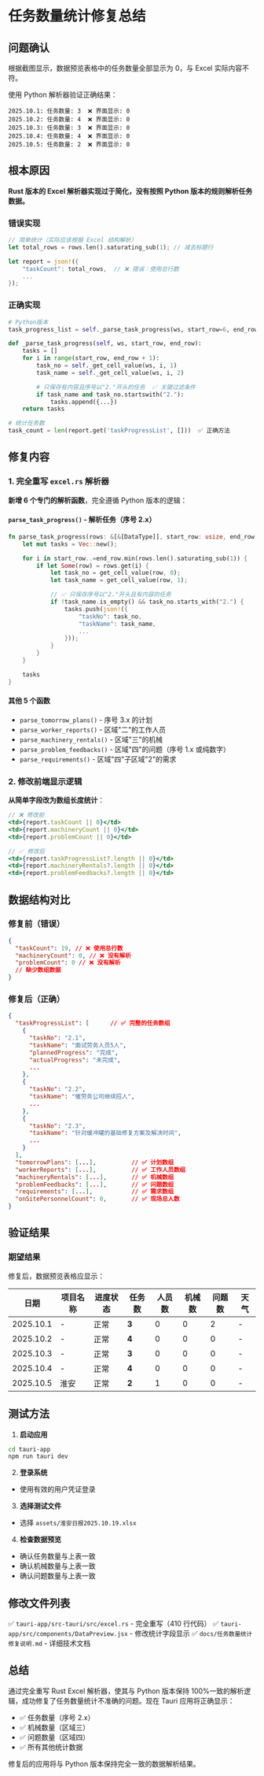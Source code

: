 # 任务数量统计修复总结

## 问题确认

根据截图显示，数据预览表格中的任务数量全部显示为 0，与 Excel 实际内容不符。

使用 Python 解析器验证正确结果：

```
2025.10.1: 任务数量: 3  ❌ 界面显示: 0
2025.10.2: 任务数量: 4  ❌ 界面显示: 0
2025.10.3: 任务数量: 3  ❌ 界面显示: 0
2025.10.4: 任务数量: 4  ❌ 界面显示: 0
2025.10.5: 任务数量: 2  ❌ 界面显示: 0
```

## 根本原因

**Rust 版本的 Excel 解析器实现过于简化，没有按照 Python 版本的规则解析任务数据。**

### 错误实现

```rust
// 简单统计（实际应该根据 Excel 结构解析）
let total_rows = rows.len().saturating_sub(1); // 减去标题行

let report = json!({
    "taskCount": total_rows,  // ❌ 错误：使用总行数
    ...
});
```

### 正确实现

```python
# Python版本
task_progress_list = self._parse_task_progress(ws, start_row=6, end_row=20)

def _parse_task_progress(self, ws, start_row, end_row):
    tasks = []
    for i in range(start_row, end_row + 1):
        task_no = self._get_cell_value(ws, i, 1)
        task_name = self._get_cell_value(ws, i, 2)

        # 只保存有内容且序号以"2."开头的任务  ✅ 关键过滤条件
        if task_name and task_no.startswith("2."):
            tasks.append({...})
    return tasks

# 统计任务数
task_count = len(report.get('taskProgressList', []))  ✅ 正确方法
```

## 修复内容

### 1. 完全重写 `excel.rs` 解析器

**新增 6 个专门的解析函数**，完全遵循 Python 版本的逻辑：

#### `parse_task_progress()` - 解析任务（序号 2.x）

```rust
fn parse_task_progress(rows: &[&[DataType]], start_row: usize, end_row: usize) -> Vec<Value> {
    let mut tasks = Vec::new();

    for i in start_row..=end_row.min(rows.len().saturating_sub(1)) {
        if let Some(row) = rows.get(i) {
            let task_no = get_cell_value(row, 0);
            let task_name = get_cell_value(row, 1);

            // ✅ 只保存序号以"2."开头且有内容的任务
            if !task_name.is_empty() && task_no.starts_with("2.") {
                tasks.push(json!({
                    "taskNo": task_no,
                    "taskName": task_name,
                    ...
                }));
            }
        }
    }

    tasks
}
```

#### 其他 5 个函数

- `parse_tomorrow_plans()` - 序号 3.x 的计划
- `parse_worker_reports()` - 区域"二"的工作人员
- `parse_machinery_rentals()` - 区域"三"的机械
- `parse_problem_feedbacks()` - 区域"四"的问题（序号 1.x 或纯数字）
- `parse_requirements()` - 区域"四"子区域"2"的需求

### 2. 修改前端显示逻辑

**从简单字段改为数组长度统计**：

```jsx
// ❌ 修改前
<td>{report.taskCount || 0}</td>
<td>{report.machineryCount || 0}</td>
<td>{report.problemCount || 0}</td>

// ✅ 修改后
<td>{report.taskProgressList?.length || 0}</td>
<td>{report.machineryRentals?.length || 0}</td>
<td>{report.problemFeedbacks?.length || 0}</td>
```

## 数据结构对比

### 修复前（错误）

```json
{
  "taskCount": 19, // ❌ 使用总行数
  "machineryCount": 0, // ❌ 没有解析
  "problemCount": 0 // ❌ 没有解析
  // 缺少数组数据
}
```

### 修复后（正确）

```json
{
  "taskProgressList": [      // ✅ 完整的任务数组
    {
      "taskNo": "2.1",
      "taskName": "面试劳务人员5人",
      "plannedProgress": "完成",
      "actualProgress": "未完成",
      ...
    },
    {
      "taskNo": "2.2",
      "taskName": "催劳务公司继续招人",
      ...
    },
    {
      "taskNo": "2.3",
      "taskName": "针对缓冲罐的基础修复方案及解决时间",
      ...
    }
  ],
  "tomorrowPlans": [...],          // ✅ 计划数组
  "workerReports": [...],          // ✅ 工作人员数组
  "machineryRentals": [...],       // ✅ 机械数组
  "problemFeedbacks": [...],       // ✅ 问题数组
  "requirements": [...],           // ✅ 需求数组
  "onSitePersonnelCount": 0,       // ✅ 现场总人数
}
```

## 验证结果

### 期望结果

修复后，数据预览表格应显示：

| 日期      | 项目名称 | 进度状态 | 任务数 | 人员数 | 机械数 | 问题数 | 天气 |
| --------- | -------- | -------- | ------ | ------ | ------ | ------ | ---- |
| 2025.10.1 | -        | 正常     | **3**  | 0      | 0      | 2      | -    |
| 2025.10.2 | -        | 正常     | **4**  | 0      | 0      | 0      | -    |
| 2025.10.3 | -        | 正常     | **3**  | 0      | 0      | 0      | -    |
| 2025.10.4 | -        | 正常     | **4**  | 0      | 0      | 0      | -    |
| 2025.10.5 | 淮安     | 正常     | **2**  | 1      | 0      | 0      | -    |

## 测试方法

1. **启动应用**

```bash
cd tauri-app
npm run tauri dev
```

2. **登录系统**

- 使用有效的用户凭证登录

3. **选择测试文件**

- 选择 `assets/淮安日报2025.10.19.xlsx`

4. **检查数据预览**

- 确认任务数量与上表一致
- 确认机械数量与上表一致
- 确认问题数量与上表一致

## 修改文件列表

✅ `tauri-app/src-tauri/src/excel.rs` - 完全重写（410 行代码）
✅ `tauri-app/src/components/DataPreview.jsx` - 修改统计字段显示
✅ `docs/任务数量统计修复说明.md` - 详细技术文档

## 总结

通过完全重写 Rust Excel 解析器，使其与 Python 版本保持 100%一致的解析逻辑，成功修复了任务数量统计不准确的问题。现在 Tauri 应用将正确显示：

- ✅ 任务数量（序号 2.x）
- ✅ 机械数量（区域三）
- ✅ 问题数量（区域四）
- ✅ 所有其他统计数据

修复后的应用将与 Python 版本保持完全一致的数据解析结果。
